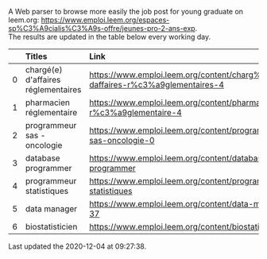 A Web parser to browse more easily the job post for young graduate on leem.org: https://www.emploi.leem.org/espaces-sp%C3%A9cialis%C3%A9s-offre/jeunes-pro-2-ans-exp.  
The results are updated in the table below every working day.  


|    | Titles                              | Link                                                                             |   Department |   Consulted |
|---:|:------------------------------------|:---------------------------------------------------------------------------------|-------------:|------------:|
|  0 | chargé(e) d'affaires réglementaires | https://www.emploi.leem.org/content/charg%c3%a9e-daffaires-r%c3%a9glementaires-4 |           92 |         252 |
|  1 | pharmacien réglementaire            | https://www.emploi.leem.org/content/pharmacien-r%c3%a9glementaire-4              |           75 |         591 |
|  2 | programmeur sas - oncologie         | https://www.emploi.leem.org/content/programmeur-sas-oncologie-0                  |           75 |         561 |
|  3 | database programmer                 | https://www.emploi.leem.org/content/database-programmer                          |           92 |        2226 |
|  4 | programmeur statistiques            | https://www.emploi.leem.org/content/programmeur-statistiques                     |           92 |        2535 |
|  5 | data manager                        | https://www.emploi.leem.org/content/data-manager-37                              |           75 |         734 |
|  6 | biostatisticien                     | https://www.emploi.leem.org/content/biostatisticien-6                            |           75 |        1293 |
  
Last updated the 2020-12-04 at 09:27:38.
